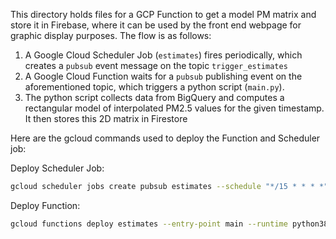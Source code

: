 This directory holds files for a GCP Function to get a model PM matrix and store it in Firebase, where it can be used by the front end webpage for graphic display purposes. The flow is as follows:

1. A Google Cloud Scheduler Job (`estimates`) fires periodically, which creates a `pubsub` event message on the topic `trigger_estimates`
2. A Google Cloud Function waits for a `pubsub` publishing event on the aforementioned topic, which triggers a python script (`main.py`).
3. The python script collects data from BigQuery and computes a rectangular model of interpolated PM2.5 values for the given timestamp. It then stores this 2D matrix in Firestore

Here are the gcloud commands used to deploy the Function and Scheduler job:

Deploy Scheduler Job:
```bash
gcloud scheduler jobs create pubsub estimates --schedule "*/15 * * * *" --topic trigger_estimates --message-body " "
```
Deploy Function:
```bash
gcloud functions deploy estimates --entry-point main --runtime python38 --trigger-resource trigger_estimates --trigger-event google.pubsub.topic.publish --timeout 540s --memory 4096
```
